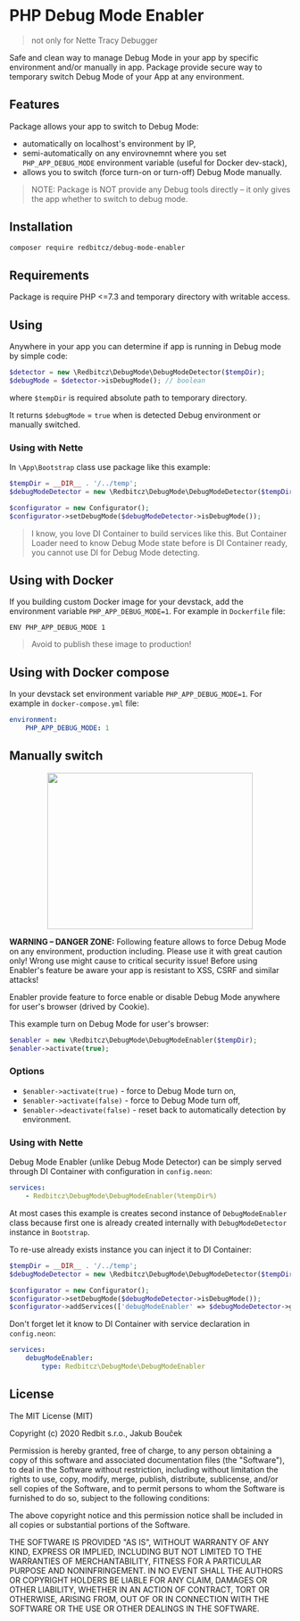 # PHP Debug Mode Enabler
> not only for Nette Tracy Debugger

Safe and clean way to manage Debug Mode in your app by specific environment and/or manually in app.
Package provide secure way to temporary switch Debug Mode of your App at any environment.

## Features
Package allows your app to switch to Debug Mode: 
- automatically on localhost's environment by IP,
- semi-automatically on any envirovnemnt where you set `PHP_APP_DEBUG_MODE` environment variable (useful for Docker dev-stack), 
- allows you to switch (force turn-on or turn-off) Debug Mode manually.

> NOTE: Package is NOT provide any Debug tools directly – it only gives the app whether to switch to debug mode.

## Installation
```bash
composer require redbitcz/debug-mode-enabler
```

## Requirements
Package is require PHP <=7.3 and temporary directory with writable access. 

## Using
Anywhere in your app you can determine if app is running in Debug mode by simple code:
```php
$detector = new \Redbitcz\DebugMode\DebugModeDetector($tempDir);
$debugMode = $detector->isDebugMode(); // boolean
```
where `$tempDir` is required absolute path to temporary directory.

It returns `$debugMode` = `true` when is detected Debug environment or manually switched.

### Using with Nette
In `\App\Bootstrap` class use package like this example:
```php
$tempDir = __DIR__ . '/../temp';
$debugModeDetector = new \Redbitcz\DebugMode\DebugModeDetector($tempDir);

$configurator = new Configurator();
$configurator->setDebugMode($debugModeDetector->isDebugMode());
```
> I know, you love DI Container to build services like this. But Container Loader need to know Debug Mode state before is
> DI Container ready, you cannot use DI for Debug Mode detecting. 

## Using with Docker
If you building custom Docker image for your devstack, add the environment variable `PHP_APP_DEBUG_MODE=1`. For example in `Dockerfile` file:
```
ENV PHP_APP_DEBUG_MODE 1
```
> Avoid to publish these image to production!

## Using with Docker compose
In your devstack set environment variable `PHP_APP_DEBUG_MODE=1`. For example in `docker-compose.yml` file:
```yaml
environment:
    PHP_APP_DEBUG_MODE: 1
```

## Manually switch
<p align="center">
  <img width="368" height="280" src="https://user-images.githubusercontent.com/1657322/78752208-f2354a00-7973-11ea-83ea-b2719e326dc8.png">
</p>

**WARNING – DANGER ZONE:** Following feature allows to force Debug Mode on any environment, production including.
Please use it with great caution only! Wrong use might cause to critical security issue! Before using Enabler's feature be
aware your app is resistant to XSS, CSRF and similar attacks!  

Enabler provide feature to force enable or disable Debug Mode anywhere for user's browser (drived by Cookie). 

This example turn on Debug Mode for user's browser:
```php
$enabler = new \Redbitcz\DebugMode\DebugModeEnabler($tempDir);
$enabler->activate(true);
```

### Options
- `$enabler->activate(true)` - force to Debug Mode turn on,
- `$enabler->activate(false)` - force to Debug Mode turn off,
- `$enabler->deactivate(false)` - reset back to automatically detection by environment.

### Using with Nette
Debug Mode Enabler (unlike Debug Mode Detector) can be simply served through DI Container with configuration in `config.neon`:
```yaml
services:
    - Redbitcz\DebugMode\DebugModeEnabler(%tempDir%)
```

At most cases this example is creates second instance of `DebugModeEnabler` class because first one is already created
internally with `DebugModeDetector` instance in `Bootstrap`.

To re-use already exists instance you can inject it to DI Container:
```php
$tempDir = __DIR__ . '/../temp';
$debugModeDetector = new \Redbitcz\DebugMode\DebugModeDetector($tempDir);

$configurator = new Configurator();
$configurator->setDebugMode($debugModeDetector->isDebugMode());
$configurator->addServices(['debugModeEnabler' => $debugModeDetector->getEnabler()]);
```

Don't forget let it know to DI Container with service declaration in `config.neon`: 
```yaml
services:
    debugModeEnabler:
        type: Redbitcz\DebugMode\DebugModeEnabler
```  

License
-------
The MIT License (MIT)

Copyright (c) 2020 Redbit s.r.o., Jakub Bouček

Permission is hereby granted, free of charge, to any person obtaining a copy
of this software and associated documentation files (the "Software"), to deal
in the Software without restriction, including without limitation the rights
to use, copy, modify, merge, publish, distribute, sublicense, and/or sell
copies of the Software, and to permit persons to whom the Software is
furnished to do so, subject to the following conditions:

The above copyright notice and this permission notice shall be included in all
copies or substantial portions of the Software.

THE SOFTWARE IS PROVIDED "AS IS", WITHOUT WARRANTY OF ANY KIND, EXPRESS OR
IMPLIED, INCLUDING BUT NOT LIMITED TO THE WARRANTIES OF MERCHANTABILITY,
FITNESS FOR A PARTICULAR PURPOSE AND NONINFRINGEMENT. IN NO EVENT SHALL THE
AUTHORS OR COPYRIGHT HOLDERS BE LIABLE FOR ANY CLAIM, DAMAGES OR OTHER
LIABILITY, WHETHER IN AN ACTION OF CONTRACT, TORT OR OTHERWISE, ARISING FROM,
OUT OF OR IN CONNECTION WITH THE SOFTWARE OR THE USE OR OTHER DEALINGS IN THE
SOFTWARE.
